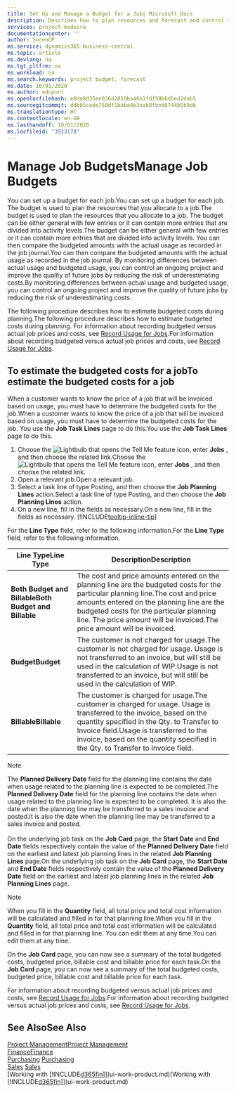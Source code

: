 ```yaml
---
title: Set Up and Manage a Budget for a Job| Microsoft Docs
description: Describes how to plan resources and forecast and control the costs of a project by setting up a budget for each job.
services: project-madeira
documentationcenter: ''
author: SorenGP
ms.service: dynamics365-business-central
ms.topic: article
ms.devlang: na
ms.tgt_pltfrm: na
ms.workload: na
ms.search.keywords: project budget, forecast
ms.date: 10/01/2020
ms.author: edupont
ms.openlocfilehash: e8de8d35ee036d2819ba40b1fdf50b6d5ed2dab5
ms.sourcegitcommit: ddbb5cede750df1baba4b3eab8fbed6744b5b9d6
ms.translationtype: HT
ms.contentlocale: en-GB
ms.lasthandoff: 10/01/2020
ms.locfileid: "3913178"
---
```

# <a name="manage-job-budgets"></a><span data-ttu-id="ab5f4-103">Manage Job Budgets</span><span class="sxs-lookup"><span data-stu-id="ab5f4-103">Manage Job Budgets</span></span>
<span data-ttu-id="ab5f4-104">You can set up a budget for each job.</span><span class="sxs-lookup"><span data-stu-id="ab5f4-104">You can set up a budget for each job.</span></span> <span data-ttu-id="ab5f4-105">The budget is used to plan the resources that you allocate to a job.</span><span class="sxs-lookup"><span data-stu-id="ab5f4-105">The budget is used to plan the resources that you allocate to a job.</span></span> <span data-ttu-id="ab5f4-106">The budget can be either general with few entries or it can contain more entries that are divided into activity levels.</span><span class="sxs-lookup"><span data-stu-id="ab5f4-106">The budget can be either general with few entries or it can contain more entries that are divided into activity levels.</span></span> <span data-ttu-id="ab5f4-107">You can then compare the budgeted amounts with the actual usage as recorded in the job journal.</span><span class="sxs-lookup"><span data-stu-id="ab5f4-107">You can then compare the budgeted amounts with the actual usage as recorded in the job journal.</span></span> <span data-ttu-id="ab5f4-108">By monitoring differences between actual usage and budgeted usage, you can control an ongoing project and improve the quality of future jobs by reducing the risk of underestimating costs.</span><span class="sxs-lookup"><span data-stu-id="ab5f4-108">By monitoring differences between actual usage and budgeted usage, you can control an ongoing project and improve the quality of future jobs by reducing the risk of underestimating costs.</span></span>

<span data-ttu-id="ab5f4-109">The following procedure describes how to estimate budgeted costs during planning.</span><span class="sxs-lookup"><span data-stu-id="ab5f4-109">The following procedure describes how to estimate budgeted costs during planning.</span></span> <span data-ttu-id="ab5f4-110">For information about recording budgeted versus actual job prices and costs, see [Record Usage for Jobs](projects-how-record-job-usage.md).</span><span class="sxs-lookup"><span data-stu-id="ab5f4-110">For information about recording budgeted versus actual job prices and costs, see [Record Usage for Jobs](projects-how-record-job-usage.md).</span></span>  

## <a name="to-estimate-the-budgeted-costs-for-a-job"></a><a name="JobBudgetCosts"></a> <span data-ttu-id="ab5f4-111">To estimate the budgeted costs for a job</span><span class="sxs-lookup"><span data-stu-id="ab5f4-111">To estimate the budgeted costs for a job</span></span>
<span data-ttu-id="ab5f4-112">When a customer wants to know the price of a job that will be invoiced based on usage, you must have to determine the budgeted costs for the job.</span><span class="sxs-lookup"><span data-stu-id="ab5f4-112">When a customer wants to know the price of a job that will be invoiced based on usage, you must have to determine the budgeted costs for the job.</span></span> <span data-ttu-id="ab5f4-113">You use the **Job Task Lines** page to do this.</span><span class="sxs-lookup"><span data-stu-id="ab5f4-113">You use the **Job Task Lines** page to do this.</span></span>

1. <span data-ttu-id="ab5f4-114">Choose the ![Lightbulb that opens the Tell Me feature](media/ui-search/search_small.png "Tell me what you want to do") icon, enter **Jobs** , and then choose the related link.</span><span class="sxs-lookup"><span data-stu-id="ab5f4-114">Choose the ![Lightbulb that opens the Tell Me feature](media/ui-search/search_small.png "Tell me what you want to do") icon, enter **Jobs** , and then choose the related link.</span></span>  
2. <span data-ttu-id="ab5f4-115">Open a relevant job.</span><span class="sxs-lookup"><span data-stu-id="ab5f4-115">Open a relevant job.</span></span>
3. <span data-ttu-id="ab5f4-116">Select a task line of type Posting, and then choose the **Job Planning Lines** action.</span><span class="sxs-lookup"><span data-stu-id="ab5f4-116">Select a task line of type Posting, and then choose the **Job Planning Lines** action.</span></span>
4. <span data-ttu-id="ab5f4-117">On a new line, fill in the fields as necessary.</span><span class="sxs-lookup"><span data-stu-id="ab5f4-117">On a new line, fill in the fields as necessary.</span></span> [!INCLUDE[tooltip-inline-tip](includes/tooltip-inline-tip_md.md)]   

<span data-ttu-id="ab5f4-118">For the **Line Type** field, refer to the following information.</span><span class="sxs-lookup"><span data-stu-id="ab5f4-118">For the **Line Type** field, refer to the following information.</span></span>  

| <span data-ttu-id="ab5f4-119">Line Type</span><span class="sxs-lookup"><span data-stu-id="ab5f4-119">Line Type</span></span> | <span data-ttu-id="ab5f4-120">Description</span><span class="sxs-lookup"><span data-stu-id="ab5f4-120">Description</span></span> |
| --- | --- |
| <span data-ttu-id="ab5f4-121">**Both Budget and Billable**</span><span class="sxs-lookup"><span data-stu-id="ab5f4-121">**Both Budget and Billable**</span></span> |<span data-ttu-id="ab5f4-122">The cost and price amounts entered on the planning line are the budgeted costs for the particular planning line.</span><span class="sxs-lookup"><span data-stu-id="ab5f4-122">The cost and price amounts entered on the planning line are the budgeted costs for the particular planning line.</span></span> <span data-ttu-id="ab5f4-123">The price amount will be invoiced.</span><span class="sxs-lookup"><span data-stu-id="ab5f4-123">The price amount will be invoiced.</span></span> |
| <span data-ttu-id="ab5f4-124">**Budget**</span><span class="sxs-lookup"><span data-stu-id="ab5f4-124">**Budget**</span></span> |<span data-ttu-id="ab5f4-125">The customer is not charged for usage.</span><span class="sxs-lookup"><span data-stu-id="ab5f4-125">The customer is not charged for usage.</span></span> <span data-ttu-id="ab5f4-126">Usage is not transferred to an invoice, but will still be used in the calculation of WIP.</span><span class="sxs-lookup"><span data-stu-id="ab5f4-126">Usage is not transferred to an invoice, but will still be used in the calculation of WIP.</span></span> |
| <span data-ttu-id="ab5f4-127">**Billable**</span><span class="sxs-lookup"><span data-stu-id="ab5f4-127">**Billable**</span></span> |<span data-ttu-id="ab5f4-128">The customer is charged for usage.</span><span class="sxs-lookup"><span data-stu-id="ab5f4-128">The customer is charged for usage.</span></span> <span data-ttu-id="ab5f4-129">Usage is transferred to the invoice, based on the quantity specified in the Qty. to Transfer to Invoice field.</span><span class="sxs-lookup"><span data-stu-id="ab5f4-129">Usage is transferred to the invoice, based on the quantity specified in the Qty. to Transfer to Invoice field.</span></span> |

> [!NOTE]  
> <span data-ttu-id="ab5f4-130">The **Planned Delivery Date** field for the planning line contains the date when usage related to the planning line is expected to be completed.</span><span class="sxs-lookup"><span data-stu-id="ab5f4-130">The **Planned Delivery Date** field for the planning line contains the date when usage related to the planning line is expected to be completed.</span></span> <span data-ttu-id="ab5f4-131">It is also the date when the planning line may be transferred to a sales invoice and posted.</span><span class="sxs-lookup"><span data-stu-id="ab5f4-131">It is also the date when the planning line may be transferred to a sales invoice and posted.</span></span> <br /><br /> <span data-ttu-id="ab5f4-132">On the underlying job task on the **Job Card** page, the **Start Date** and **End Date** fields respectively contain the value of the **Planned Delivery Date** field on the earliest and latest job planning lines in the related **Job Planning Lines** page.</span><span class="sxs-lookup"><span data-stu-id="ab5f4-132">On the underlying job task on the **Job Card** page, the **Start Date** and **End Date** fields respectively contain the value of the **Planned Delivery Date** field on the earliest and latest job planning lines in the related **Job Planning Lines** page.</span></span>

> [!NOTE]  
>   <span data-ttu-id="ab5f4-133">When you fill in the **Quantity** field, all total price and total cost information will be calculated and filled in for that planning line.</span><span class="sxs-lookup"><span data-stu-id="ab5f4-133">When you fill in the **Quantity** field, all total price and total cost information will be calculated and filled in for that planning line.</span></span> <span data-ttu-id="ab5f4-134">You can edit them at any time.</span><span class="sxs-lookup"><span data-stu-id="ab5f4-134">You can edit them at any time.</span></span>

<span data-ttu-id="ab5f4-135">On the **Job Card** page, you can now see a summary of the total budgeted costs, budgeted price, billable cost and billable price for each task.</span><span class="sxs-lookup"><span data-stu-id="ab5f4-135">On the **Job Card** page, you can now see a summary of the total budgeted costs, budgeted price, billable cost and billable price for each task.</span></span>

<span data-ttu-id="ab5f4-136">For information about recording budgeted versus actual job prices and costs, see [Record Usage for Jobs](projects-how-record-job-usage.md).</span><span class="sxs-lookup"><span data-stu-id="ab5f4-136">For information about recording budgeted versus actual job prices and costs, see [Record Usage for Jobs](projects-how-record-job-usage.md).</span></span>

## <a name="see-also"></a><span data-ttu-id="ab5f4-137">See Also</span><span class="sxs-lookup"><span data-stu-id="ab5f4-137">See Also</span></span>
[<span data-ttu-id="ab5f4-138">Project Management</span><span class="sxs-lookup"><span data-stu-id="ab5f4-138">Project Management</span></span>](projects-manage-projects.md)  
[<span data-ttu-id="ab5f4-139">Finance</span><span class="sxs-lookup"><span data-stu-id="ab5f4-139">Finance</span></span>](finance.md)  
<span data-ttu-id="ab5f4-140">[Purchasing](purchasing-manage-purchasing.md)       </span><span class="sxs-lookup"><span data-stu-id="ab5f4-140">[Purchasing](purchasing-manage-purchasing.md)       </span></span>  
<span data-ttu-id="ab5f4-141">[Sales](sales-manage-sales.md)    </span><span class="sxs-lookup"><span data-stu-id="ab5f4-141">[Sales](sales-manage-sales.md)    </span></span>  
<span data-ttu-id="ab5f4-142">[Working with [!INCLUDE[d365fin](includes/d365fin_md.md)]](ui-work-product.md)</span><span class="sxs-lookup"><span data-stu-id="ab5f4-142">[Working with [!INCLUDE[d365fin](includes/d365fin_md.md)]](ui-work-product.md)</span></span>  
